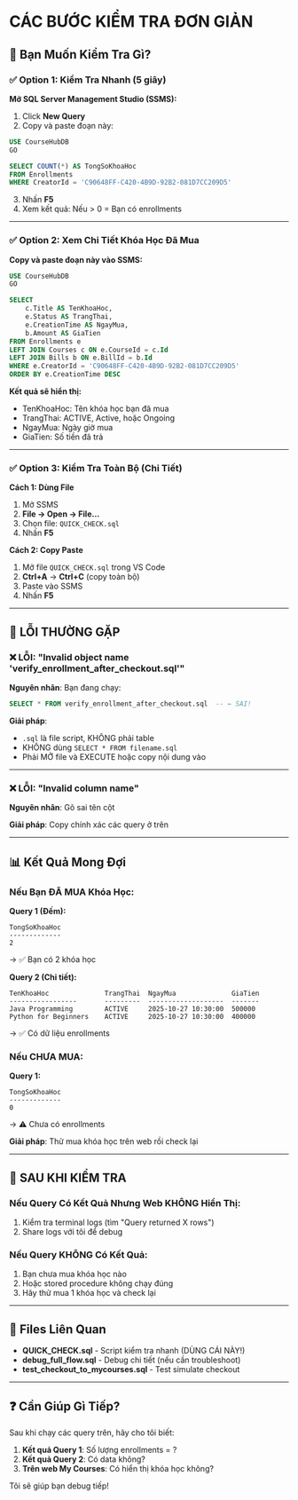 # CÁC BƯỚC KIỂM TRA ĐƠN GIẢN

## 🎯 Bạn Muốn Kiểm Tra Gì?

### ✅ Option 1: Kiểm Tra Nhanh (5 giây)

**Mở SQL Server Management Studio (SSMS):**

1. Click **New Query**
2. Copy và paste đoạn này:

```sql
USE CourseHubDB
GO

SELECT COUNT(*) AS TongSoKhoaHoc
FROM Enrollments 
WHERE CreatorId = 'C90648FF-C420-4B9D-92B2-081D7CC209D5'
```

3. Nhấn **F5**
4. Xem kết quả: Nếu > 0 = Bạn có enrollments

---

### ✅ Option 2: Xem Chi Tiết Khóa Học Đã Mua

**Copy và paste đoạn này vào SSMS:**

```sql
USE CourseHubDB
GO

SELECT 
    c.Title AS TenKhoaHoc,
    e.Status AS TrangThai,
    e.CreationTime AS NgayMua,
    b.Amount AS GiaTien
FROM Enrollments e
LEFT JOIN Courses c ON e.CourseId = c.Id
LEFT JOIN Bills b ON e.BillId = b.Id
WHERE e.CreatorId = 'C90648FF-C420-4B9D-92B2-081D7CC209D5'
ORDER BY e.CreationTime DESC
```

**Kết quả sẽ hiển thị:**
- TenKhoaHoc: Tên khóa học bạn đã mua
- TrangThai: ACTIVE, Active, hoặc Ongoing
- NgayMua: Ngày giờ mua
- GiaTien: Số tiền đã trả

---

### ✅ Option 3: Kiểm Tra Toàn Bộ (Chi Tiết)

**Cách 1: Dùng File**
1. Mở SSMS
2. **File → Open → File...**
3. Chọn file: `QUICK_CHECK.sql`
4. Nhấn **F5**

**Cách 2: Copy Paste**
1. Mở file `QUICK_CHECK.sql` trong VS Code
2. **Ctrl+A** → **Ctrl+C** (copy toàn bộ)
3. Paste vào SSMS
4. Nhấn **F5**

---

## 🚨 LỖI THƯỜNG GẶP

### ❌ LỖI: "Invalid object name 'verify_enrollment_after_checkout.sql'"

**Nguyên nhân**: Bạn đang chạy:
```sql
SELECT * FROM verify_enrollment_after_checkout.sql  -- ← SAI!
```

**Giải pháp**: 
- `.sql` là file script, KHÔNG phải table
- KHÔNG dùng `SELECT * FROM filename.sql`
- Phải MỞ file và EXECUTE hoặc copy nội dung vào

---

### ❌ LỖI: "Invalid column name"

**Nguyên nhân**: Gõ sai tên cột

**Giải pháp**: Copy chính xác các query ở trên

---

## 📊 Kết Quả Mong Đợi

### Nếu Bạn ĐÃ MUA Khóa Học:

**Query 1 (Đếm):**
```
TongSoKhoaHoc
-------------
2
```
→ ✅ Bạn có 2 khóa học

**Query 2 (Chi tiết):**
```
TenKhoaHoc              TrangThai  NgayMua              GiaTien
-----------------       ---------  -------------------  -------
Java Programming        ACTIVE     2025-10-27 10:30:00  500000
Python for Beginners    ACTIVE     2025-10-27 10:30:00  400000
```
→ ✅ Có dữ liệu enrollments

### Nếu CHƯA MUA:

**Query 1:**
```
TongSoKhoaHoc
-------------
0
```
→ ⚠️ Chưa có enrollments

**Giải pháp**: Thử mua khóa học trên web rồi check lại

---

## 🎯 SAU KHI KIỂM TRA

### Nếu Query Có Kết Quả Nhưng Web KHÔNG Hiển Thị:

1. Kiểm tra terminal logs (tìm "Query returned X rows")
2. Share logs với tôi để debug

### Nếu Query KHÔNG Có Kết Quả:

1. Bạn chưa mua khóa học nào
2. Hoặc stored procedure không chạy đúng
3. Hãy thử mua 1 khóa học và check lại

---

## 🔗 Files Liên Quan

- **QUICK_CHECK.sql** - Script kiểm tra nhanh (DÙNG CÁI NÀY!)
- **debug_full_flow.sql** - Debug chi tiết (nếu cần troubleshoot)
- **test_checkout_to_mycourses.sql** - Test simulate checkout

---

## ❓ Cần Giúp Gì Tiếp?

Sau khi chạy các query trên, hãy cho tôi biết:
1. **Kết quả Query 1**: Số lượng enrollments = ?
2. **Kết quả Query 2**: Có data không?
3. **Trên web My Courses**: Có hiển thị khóa học không?

Tôi sẽ giúp bạn debug tiếp!
